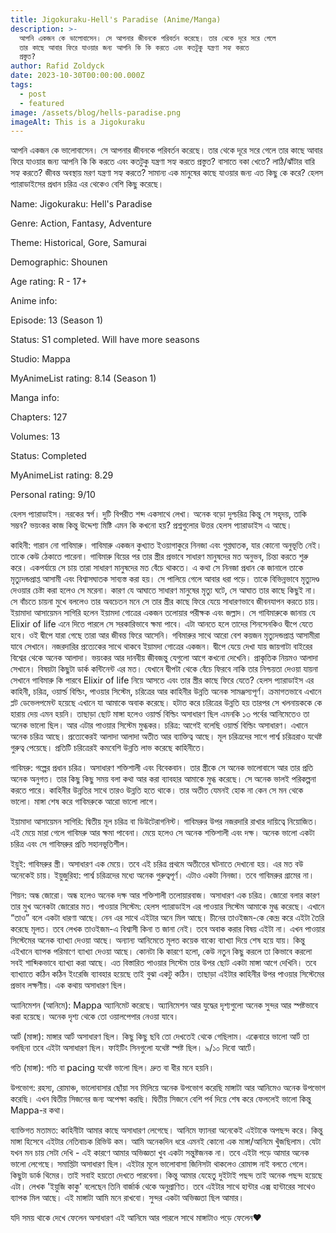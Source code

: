 ```yaml
---
title: Jigokuraku-Hell's Paradise (Anime/Manga)
description: >-
  আপনি একজন কে ভালোবাসেন। সে আপনার জীবনকে পরিবর্তন করেছে। তার থেকে দূরে সরে গেলে
  তার কাছে আবার ফিরে যাওয়ার জন্য আপনি কি কি করতে এবং কতটুকু যন্ত্রণা সহ্য করতে
  প্রস্তুত?
author: Rafid Zoldyck
date: 2023-10-30T00:00:00.000Z
tags:
  - post
  - featured
image: /assets/blog/hells-paradise.png
imageAlt: This is a Jigokuraku
---
```


আপনি একজন কে ভালোবাসেন। সে আপনার জীবনকে পরিবর্তন করেছে। তার থেকে দূরে সরে গেলে তার কাছে আবার ফিরে যাওয়ার জন্য আপনি কি কি করতে এবং কতটুকু যন্ত্রণা সহ্য করতে প্রস্তুত? বাসাতে বকা খেতে? লাঠি/ঝাঁটার বারি সহ্য করতে? জীবন্ত অবস্থায় মরণ যন্ত্রণা সহ্য করতে? সামান্য এক মানুষের কাছে যাওয়ার জন্য এত কিছু কে করে? হেলস প্যারাডাইসের প্রধান চরিত্র এর থেকেও বেশি কিছু করেছে।

Name: Jigokuraku: Hell's Paradise

Genre: Action, Fantasy, Adventure

Theme: Historical, Gore, Samurai

Demographic: Shounen

Age rating: R - 17+

Anime info:

Episode: 13 (Season 1)

Status: S1 completed. Will have more seasons

Studio: Mappa

MyAnimeList rating: 8.14 (Season 1)

Manga info:

Chapters: 127

Volumes: 13

Status: Completed

MyAnimeList rating: 8.29

Personal rating: 9/10

হেলস প্যারাডাইস। নরকের স্বর্গ। দুটি বিপরীত শব্দ একসাথে লেখা। অনেক বড়ো দুশ্চরিত্র কিন্তু সে সহৃদয়, তাকি সম্ভব? ভয়ংকর কাজ কিন্তু উদ্দেশ্য মিষ্টি এমন কি কখনো হয়? প্রশ্নগুলোর উত্তর হেলস প্যারাডাইস এ আছে।

কাহিনী: গারান নো গাবিমারু। গাবিমারু একজন কুখ্যাত ইওয়াগাকুরে নিনজা এবং গুপ্তঘাতক, যার কোনো অনুভূতি নেই। তাকে কেউ ঠেকাতে পারেনা। গাবিমারু বিয়ের পর তার স্ত্রীর প্রভাবে সাধারণ মানুষদের মত অনুভব, চিন্তা করতে শুরু করে। একপর্যায়ে সে চায় তারা সাধারণ মানুষদের মত বেঁচে থাকতে। এ কথা সে নিনজা প্রধান কে জানালে তাকে মৃত্যুদন্ডপ্রাপ্ত আসামী এবং বিশ্বাসঘাতক সাব্যস্ত করা হয়। সে পালিয়ে গেলে আবার ধরা পড়ে। তাকে বিভিন্নভাবে মৃত্যুদণ্ড দেওয়ার চেষ্টা করা হলেও সে মরেনা। কারণ যে আঘাতে সাধারণ মানুষের মৃত্যু ঘটে, সে আঘাত তার কাছে কিছুই না। সে বাঁচতে চায়না মুখে বললেও তার অবচেতন মনে সে তার স্ত্রীর কাছে ফিরে যেয়ে সাধারণভাবে জীবনযাপন করতে চায়। ইয়ামাদা আসায়েমন সাগিরি হলেন ইয়ামদা গোত্রের একজন তলোয়ার পরীক্ষক এবং জল্লাদ। সে গাবিমারুকে জানায় যে Elixir of life এনে দিতে পারলে সে সরকারিভাবে ক্ষমা পাবে। এটা আনতে হলে তাদের শিনসেনকিও দ্বীপে যেতে হবে। ওই দ্বীপে যারা গেছে তারা আর জীবন্ত ফিরে আসেনি। গবিমারুর সাথে আরো বেশ কয়জন মৃত্যুদন্ডপ্রাপ্ত আসামীরা যাবে সেখানে। নজরদারির প্রত্যেকের সাথে থাকবে ইয়ামদা গোত্রের একজন। দ্বীপে যেয়ে দেখা যায় জায়গাটা বাইরের বিশ্বের থেকে অনেক আলাদা। ভয়ংকর আর দানবীয় জীবজন্তু যেগুলো আগে কখনো দেখেনি। প্রাকৃতিক নিয়মও আলাদা সেখানে। বিষয়টা কিছুটা ডার্ক কন্টিনেন্ট এর মত। যেখানে দ্বীপটা থেকে বেঁচে ফিরবে নাকি তার নিশ্চয়তা দেওয়া যায়না সেখানে গাবিমারু কি পারবে Elixir of life নিয়ে আসতে এবং তার স্ত্রীর কাছে ফিরে যেতে?
হেলস প্যারাডাইস এর কাহিনী, চরিত্র, ওয়ার্ল্ড বিল্ডিং, পাওয়ার সিস্টেম, চরিত্রের আর কাহিনীর উন্নতি অনেক সামঞ্জস্যপূর্ণ। ক্রমাগতভাবে এখানে প্লট ডেভেলপমেন্ট হয়েছে এখানে যা আমাকে অবাক করেছে। হটাত করে চরিত্রের উন্নতি হয় তারপর সে খলনায়ককে কে হারায় দেয় এমন হয়নি। তাছাড়া ছোট মাঙ্গা হলেও ওয়ার্ল্ড বিল্ডিং অসাধারণ ছিল এমনকি ১৩ পর্বের আনিমেতেও তা অনেক ভালো ছিল। আর এটার পাওয়ার সিস্টেম মুগ্ধকর।
চরিত্র: আগেই বলেছি ওয়ার্ল্ড বিল্ডিং অসাধারণ। এখানে অনেক চরিত্র আছে। প্রত্যেকেরই আলাদা আলাদা অতীত আর ব্যাক্তিত্ব আছে। মূল চরিত্রদের সাগে পার্শ্ব চরিত্ররাও যথেষ্ট গুরুত্ব পেয়েছে। প্রতিটি চরিত্রেরই কমবেশি উন্নতি লাভ করেছে কাহিনীতে।

গাবিমরু: গল্পের প্রধান চরিত্র। অসাধারণ শক্তিশালী এবং বিবেকবান। তার স্ত্রীকে সে অনেক ভালোবাসে আর তার প্রতি অনেক অনুগত। তার কিছু কিছু সময় বলা কথা আর করা ব্যাবহার আমাকে মুগ্ধ করেছে। সে অনেক ভালই পরিকল্পনা করতে পারে। কাহিনীর উন্নতির সাথে তারও উন্নতি হতে থাকে। তার অতীত যেমনই হোক না কেন সে মন থেকে ভালো। মাঙ্গা শেষ করে গাবিমরুকে আরো ভালো লাগে।

ইয়ামাদা আসায়েমন সাগিরি: দ্বিতীয় মূল চরিত্র বা ডিউটেরাগনিস্ট। গাবিমরুর উপর নজরদারি রাখার দায়িত্বে নিয়োজিত। এই মেয়ে মারা গেলে গাবিমরু আর ক্ষমা পাবেনা। মেয়ে হলেও সে অনেক শক্তিশালী এবং দক্ষ। অনেক ভালো একটা চরিত্র এবং সে গাবিমরুর প্রতি সহানভূতিশীল।

ইয়ুই: গাবিমরুর স্ত্রী। অসাধারণ এক মেয়ে। তবে এই চরিত্র প্রথমে অতীতের ঘটনাতে দেখানো হয়। এর মত বউ অনেকেই চায়।
ইয়ুজুরিহা: পার্শ্ব চরিত্রদের মধ্যে অনেক গুরুত্বপূর্ণ। এটাও একটা নিনজা। তবে গাবিমরুর গ্রামের না।

শিয়ন: অন্ধ জোরো। অন্ধ হলেও অনেক দক্ষ আর শক্তিশালী তলোয়ারবাজ। অসাধারণ এক চরিত্র। জোরো বলার কারণ তার মুখ অনেকটা জোরোর মত।
পাওয়ার সিস্টেম: হেলস প্যারাডাইস এর পাওয়ার সিস্টেম আমাকে মুগ্ধ করেছে। এখানে “তাও” বলে একটা ধারণা আছে। নেন এর সাথে এইটার অনে মিল আছে। চীনের তাওইজম-কে কেন্দ্র করে এইটা তৈরি করেছে মূলত। তবে লেখক তাওইজম-এ বিশ্বাসী কিনা ত জানা নেই। তবে অবাক করার বিষয় এইটা না। এখন পাওয়ার সিস্টেমের অনেক ব্যাখ্যা দেওয়া আছে। অন্যান্য আনিমেতে মূলত কয়েক বাক্যে ব্যাখ্যা দিয়ে শেষ হয়ে যায়। কিন্তু এইখানে ব্যাপক পরিমাণে ব্যাখ্যা দেওয়া আছে। কোনটা কি কারণে হলো, কেউ নতুন কিছু করলে তা কিভাবে করলো সবই শাব্দিকভাবে ব্যাখ্যা করা আছে। এত বিস্তারিত পাওয়ার সিস্টেম তার উপর ছোট একটা মাঙ্গা আগে দেখিনি। তবে ব্যাখ্যাতে কঠিন কঠিন ইংরেজি ব্যাবহার হয়েছে তাই বুঝা একটু কঠিন। তাছাড়া এইটার কাহিনীর উপর পাওয়ার সিস্টেমের প্রভাব লক্ষণীয়। এক কথায় অসাধারণ ছিল।

অ্যানিমেশন (আনিমে): Mappa অ্যানিমেট করেছে। অ্যানিমেশন আর যুদ্ধের দৃশ্যগুলো অনেক সুন্দর আর স্পষ্টভাবে করা হয়েছে। অনেক দৃশ্য থেকে তো ওয়ালপেপার নেওয়া যাবে।

আর্ট (মাঙ্গা): মাঙ্গার আর্ট অসাধারণ ছিল। কিছু কিছু ছবি তো দেখতেই থেকে গেছিলাম। এক্কেবারে ভালো আর্ট তা বলছিনা তবে এইটা অসাধারণ ছিল। ফাইটিং সিনগুলো যথেষ্ট স্পষ্ট ছিল। ৯/১০ দিবো আর্টে।

গতি (মাঙ্গা): গতি বা pacing যথেষ্ট ভালো ছিল। দ্রুত বা ধীর মনে হয়নি।

উপভোগ: রহস্য, রোমাঞ্চ, ভালোবাসার ছোঁয়া সব মিলিয়ে অনেক উপভোগ করেছি মাঙ্গাটা আর আনিমেও অনেক উপভোগ করেছি। এখন দ্বিতীয় সিজনের জন্য অপেক্ষা করছি। দ্বিতীয় সিজনে বেশি পর্ব দিয়ে শেষ করে ফেললেই ভালো কিন্তু Mappa-র কথা।

ব্যাক্তিগত মতামত: কাহিনীটা আমার কাছে অসাধারণ লেগেছে। আনিমে ফ্যানরা অনেকেই এইটাকে অপছন্দ করে। কিন্তু মাঙ্গা হিসেবে এইটার নেতিবাচক রিভিউ কম। আমি অনেকদিন ধরে এমনই কোনো এক মাঙ্গা/আনিমে খুঁজছিলাম। যেটা যখন মন চায় সেটা দেখি - এই কারণে আমার অভিজ্ঞতা খুব একটা সন্তুষ্টজনক না। তবে এইটা পড়ে আমার অনেক ভালো লেগেছে। সমাপ্তিটা অসাধারণ ছিল। এইটার মূলে ভালোবাসা জিনিসটা থাকলেও রোমান্স নাই বলতে গেলে। কিছুটা ডার্ক থিমের। তাই সবাই হয়তো দেখতে পারবেনা। কিন্তু আমার যেহেতু দুইটাই পছন্দ তাই অনেক পছন্দ হয়েছে এটা। লেখক 'ইয়ুজি কাকু' বলেছেন তিনি বার্জার্ক থেকে অনুপ্রাণিত। তবে এইটার সাথে হান্টার এক্স হান্টারের সাথেও ব্যাপক মিল আছে। এই মাঙ্গাটা আমি মনে রাখবো। সুন্দর একটা অভিজ্ঞতা ছিল আমার।

যদি সময় থাকে দেখে ফেলেন অসাধারণ এই আনিমে আর পারলে সাথে মাঙ্গাটাও পড়ে ফেলেন❤️
